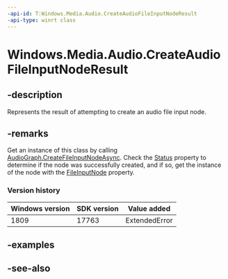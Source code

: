 ```yaml
---
-api-id: T:Windows.Media.Audio.CreateAudioFileInputNodeResult
-api-type: winrt class
---
```


<!-- Class syntax.
public class CreateAudioFileInputNodeResult : Windows.Media.Audio.ICreateAudioFileInputNodeResult
-->

# Windows.Media.Audio.CreateAudioFileInputNodeResult

## -description
Represents the result of attempting to create an audio file input node.

## -remarks
Get an instance of this class by calling [AudioGraph.CreateFileInputNodeAsync](audiograph_createfileinputnodeasync_152724062.md). Check the [Status](createaudiofileinputnoderesult_status.md) property to determine if the node was successfully created, and if so, get the instance of the node with the [FileInputNode](createaudiofileinputnoderesult_fileinputnode.md) property.

### Version history

| Windows version | SDK version | Value added |
| -- | -- | -- |
| 1809 | 17763 | ExtendedError |

## -examples

## -see-also
